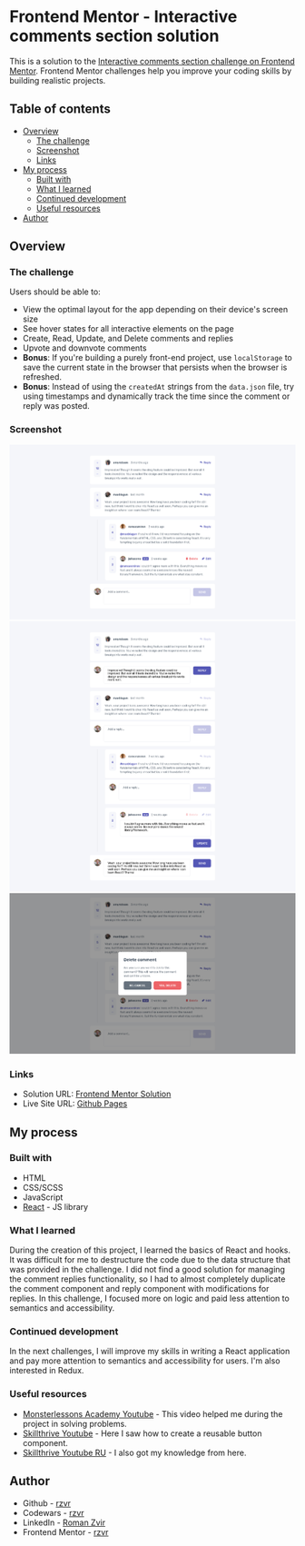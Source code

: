 # Frontend Mentor - Interactive comments section solution

This is a solution to the [Interactive comments section challenge on Frontend Mentor](https://www.frontendmentor.io/challenges/interactive-comments-section-iG1RugEG9). Frontend Mentor challenges help you improve your coding skills by building realistic projects. 

## Table of contents

- [Overview](#overview)
  - [The challenge](#the-challenge)
  - [Screenshot](#screenshot)
  - [Links](#links)
- [My process](#my-process)
  - [Built with](#built-with)
  - [What I learned](#what-i-learned)
  - [Continued development](#continued-development)
  - [Useful resources](#useful-resources)
- [Author](#author)

## Overview

### The challenge

Users should be able to:

- View the optimal layout for the app depending on their device's screen size
- See hover states for all interactive elements on the page
- Create, Read, Update, and Delete comments and replies
- Upvote and downvote comments
- **Bonus**: If you're building a purely front-end project, use `localStorage` to save the current state in the browser that persists when the browser is refreshed.
- **Bonus**: Instead of using the `createdAt` strings from the `data.json` file, try using timestamps and dynamically track the time since the comment or reply was posted.

### Screenshot

<img src="./screenshots/desktop.png" alt="screenshot of desktop resolution project" width="700"/>
<img src="./screenshots/desktop-hover.png" alt="screenshot of desktop resolution project" width="700"/>
<img src="./screenshots/desktop-modal.png" alt="screenshot of desktop resolution project" width="700"/>

### Links

- Solution URL: [Frontend Mentor Solution](https://www.frontendmentor.io/challenges/interactive-comments-section-iG1RugEG9/hub/interactive-comments-using-react-js-scss-bem-Fg1k_Mdhm)
- Live Site URL: [Github Pages](https://rzvr.github.io/interactive-comments-section/)

## My process

### Built with

- HTML
- CSS/SCSS
- JavaScript
- [React](https://reactjs.org/) - JS library

### What I learned

During the creation of this project, I learned the basics of React and hooks. It was difficult for me to destructure the code due to the data structure that was provided in the challenge. I did not find a good solution for managing the comment replies functionality, so I had to almost completely duplicate the comment component and reply component with modifications for replies. In this challenge, I focused more on logic and paid less attention to semantics and accessibility. 

### Continued development

In the next challenges, I will improve my skills in writing a React application and pay more attention to semantics and accessibility for users. I'm also interested in Redux.

### Useful resources

- [Monsterlessons Academy Youtube](https://www.youtube.com/watch?v=sjAeLwuezxo) - This video helped me during the project in solving problems.
- [Skillthrive Youtube](https://www.youtube.com/watch?v=JfNjGLGaxR4) - Here I saw how to create a reusable button component.
- [Skillthrive Youtube RU](https://www.youtube.com/watch?v=GNrdg3PzpJQ) - I also got my knowledge from here.

## Author

- Github - [rzvr](https://github.com/rzvr)
- Codewars - [rzvr](https://www.codewars.com/users/rzvr)
- LinkedIn - [Roman Zvir](https://www.linkedin.com/in/roman-zvir-8a4394214)
- Frontend Mentor - [rzvr](https://www.frontendmentor.io/profile/rzvr)